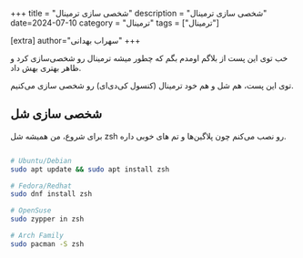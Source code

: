 +++
title = "‌شخصی سازی ترمینال"
description = "شخصی سازی ترمینال"
date=2024-07-10
category = "ترمینال"
tags = ["ترمینال"]

[extra]
author="سهراب بهدانی"
+++


خب توی این پست از بلاگم اومدم بگم که چطور میشه ترمینال رو شخصی‌سازی کرد و ظاهر بهتری بهش داد.

توی این پست، هم شل و هم خود ترمینال (کنسول کی‌دی‌ای) رو شخصی سازی می‌کنیم.


## شخصی سازی شل

برای شروع، من همیشه شل zsh رو نصب می‌کنم چون پلاگین‌ها و تم های خوبی داره.

```bash

# Ubuntu/Debian
sudo apt update && sudo apt install zsh

# Fedora/Redhat
sudo dnf install zsh

# OpenSuse
sudo zypper in zsh

# Arch Family
sudo pacman -S zsh

```
